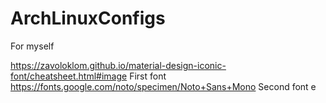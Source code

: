 # ArchLinuxConfigs
For myself

https://zavoloklom.github.io/material-design-iconic-font/cheatsheet.html#image First font
https://fonts.google.com/noto/specimen/Noto+Sans+Mono Second font
e

